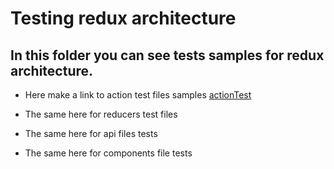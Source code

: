 # Testing redux architecture 

## In this folder you can see tests samples for redux architecture.

- Here make a link to action test files samples [actionTest](./src/redux/actions/MessagesActions.test.tsx)

- The same here for reducers test files 
- The same here for api files tests
- The same here for components file tests



